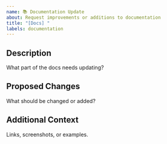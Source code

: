 ```yaml
---
name: 📚 Documentation Update
about: Request improvements or additions to documentation
title: "[Docs] "
labels: documentation
---
```


## Description
What part of the docs needs updating?

## Proposed Changes
What should be changed or added?

## Additional Context
Links, screenshots, or examples.
